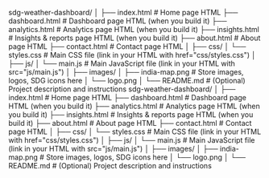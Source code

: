 sdg-weather-dashboard/
│
├── index.html          # Home page HTML
├── dashboard.html      # Dashboard page HTML (when you build it)
├── analytics.html      # Analytics page HTML (when you build it)
├── insights.html       # Insights & reports page HTML (when you build it)
├── about.html          # About page HTML
├── contact.html        # Contact page HTML
│
├── css/
│   └── styles.css      # Main CSS file (link in your HTML with href="css/styles.css")
│
├── js/
│   └── main.js         # Main JavaScript file (link in your HTML with src="js/main.js")
│
├── images/
│   ├── india-map.png   # Store images, logos, SDG icons here
│   └── logo.png
│
└── README.md           # (Optional) Project description and instructions
sdg-weather-dashboard/
│
├── index.html          # Home page HTML
├── dashboard.html      # Dashboard page HTML (when you build it)
├── analytics.html      # Analytics page HTML (when you build it)
├── insights.html       # Insights & reports page HTML (when you build it)
├── about.html          # About page HTML
├── contact.html        # Contact page HTML
│
├── css/
│   └── styles.css      # Main CSS file (link in your HTML with href="css/styles.css")
│
├── js/
│   └── main.js         # Main JavaScript file (link in your HTML with src="js/main.js")
│
├── images/
│   ├── india-map.png   # Store images, logos, SDG icons here
│   └── logo.png
│
└── README.md           # (Optional) Project description and instructions
